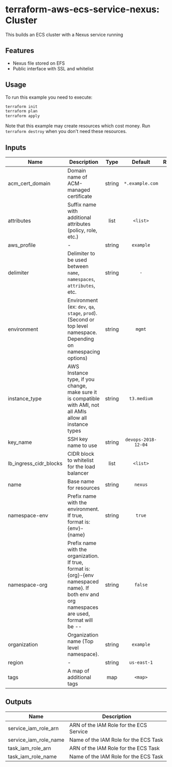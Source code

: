 # terraform-aws-ecs-service-nexus: Cluster

This builds an ECS cluster with a Nexus service running

## Features

- Nexus file stored on EFS
- Public interface with SSL and whitelist

## Usage

To run this example you need to execute:

```bash
terraform init
terraform plan
terraform apply
```

Note that this example may create resources which cost money. Run `terraform destroy` when you don't need these resources.

<!-- BEGINNING OF PRE-COMMIT-TERRAFORM DOCS HOOK -->
## Inputs

| Name | Description | Type | Default | Required |
|------|-------------|:----:|:-----:|:-----:|
| acm\_cert\_domain | Domain name of ACM-managed certificate | string | `*.example.com` | no |
| attributes | Suffix name with additional attributes (policy, role, etc.) | list | `<list>` | no |
| aws\_profile | - | string | `example` | no |
| delimiter | Delimiter to be used between `name`, `namespaces`, `attributes`, etc. | string | `-` | no |
| environment | Environment (ex: `dev`, `qa`, `stage`, `prod`). (Second or top level namespace. Depending on namespacing options) | string | `mgmt` | no |
| instance\_type | AWS Instance type, if you change, make sure it is compatible with AMI, not all AMIs allow all instance types | string | `t3.medium` | no |
| key\_name | SSH key name to use | string | `devops-2018-12-04` | no |
| lb\_ingress\_cidr\_blocks | CIDR block to whitelist for the load balancer | list | `<list>` | no |
| name | Base name for resources | string | `nexus` | no |
| namespace-env | Prefix name with the environment. If true, format is: {env}-{name} | string | `true` | no |
| namespace-org | Prefix name with the organization. If true, format is: {org}-{env namespaced name}. If both env and org namespaces are used, format will be <org>-<env>-<name> | string | `false` | no |
| organization | Organization name (Top level namespace). | string | `example` | no |
| region | - | string | `us-east-1` | no |
| tags | A map of additional tags | map | `<map>` | no |

## Outputs

| Name | Description |
|------|-------------|
| service\_iam\_role\_arn | ARN of the IAM Role for the ECS Service |
| service\_iam\_role\_name | Name of the IAM Role for the ECS Task |
| task\_iam\_role\_arn | ARN of the IAM Role for the ECS Task |
| task\_iam\_role\_name | Name of the IAM Role for the ECS Task |

<!-- END OF PRE-COMMIT-TERRAFORM DOCS HOOK -->
